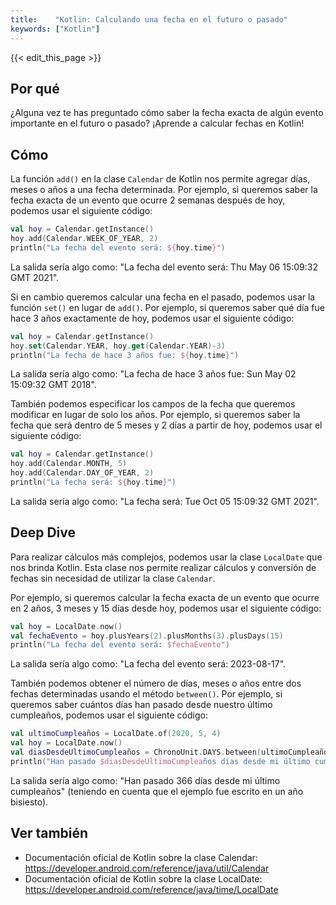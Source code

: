 ```yaml
---
title:    "Kotlin: Calculando una fecha en el futuro o pasado"
keywords: ["Kotlin"]
---
```


{{< edit_this_page >}}

## Por qué

¿Alguna vez te has preguntado cómo saber la fecha exacta de algún evento importante en el futuro o pasado? ¡Aprende a calcular fechas en Kotlin!

## Cómo

La función `add()` en la clase `Calendar` de Kotlin nos permite agregar días, meses o años a una fecha determinada. Por ejemplo, si queremos saber la fecha exacta de un evento que ocurre 2 semanas después de hoy, podemos usar el siguiente código:

```Kotlin
val hoy = Calendar.getInstance()
hoy.add(Calendar.WEEK_OF_YEAR, 2)
println("La fecha del evento será: ${hoy.time}")
```

La salida sería algo como: "La fecha del evento será: Thu May 06 15:09:32 GMT 2021".

Si en cambio queremos calcular una fecha en el pasado, podemos usar la función `set()` en lugar de `add()`. Por ejemplo, si queremos saber qué día fue hace 3 años exactamente de hoy, podemos usar el siguiente código:

```Kotlin
val hoy = Calendar.getInstance()
hoy.set(Calendar.YEAR, hoy.get(Calendar.YEAR)-3)
println("La fecha de hace 3 años fue: ${hoy.time}")
```

La salida sería algo como: "La fecha de hace 3 años fue: Sun May 02 15:09:32 GMT 2018".

También podemos especificar los campos de la fecha que queremos modificar en lugar de solo los años. Por ejemplo, si queremos saber la fecha que será dentro de 5 meses y 2 días a partir de hoy, podemos usar el siguiente código:

```Kotlin
val hoy = Calendar.getInstance()
hoy.add(Calendar.MONTH, 5)
hoy.add(Calendar.DAY_OF_YEAR, 2)
println("La fecha será: ${hoy.time}")
```

La salida sería algo como: "La fecha será: Tue Oct 05 15:09:32 GMT 2021".

## Deep Dive

Para realizar cálculos más complejos, podemos usar la clase `LocalDate` que nos brinda Kotlin. Esta clase nos permite realizar cálculos y conversión de fechas sin necesidad de utilizar la clase `Calendar`.

Por ejemplo, si queremos calcular la fecha exacta de un evento que ocurre en 2 años, 3 meses y 15 días desde hoy, podemos usar el siguiente código:

```Kotlin
val hoy = LocalDate.now()
val fechaEvento = hoy.plusYears(2).plusMonths(3).plusDays(15)
println("La fecha del evento será: $fechaEvento")
```

La salida sería algo como: "La fecha del evento será: 2023-08-17".

También podemos obtener el número de días, meses o años entre dos fechas determinadas usando el método `between()`. Por ejemplo, si queremos saber cuántos días han pasado desde nuestro último cumpleaños, podemos usar el siguiente código:

```Kotlin
val ultimoCumpleaños = LocalDate.of(2020, 5, 4)
val hoy = LocalDate.now()
val diasDesdeUltimoCumpleaños = ChronoUnit.DAYS.between(ultimoCumpleaños, hoy)
println("Han pasado $diasDesdeUltimoCumpleaños días desde mi último cumpleaños")
```

La salida sería algo como: "Han pasado 366 días desde mi último cumpleaños" (teniendo en cuenta que el ejemplo fue escrito en un año bisiesto).

## Ver también

- Documentación oficial de Kotlin sobre la clase Calendar: https://developer.android.com/reference/java/util/Calendar
- Documentación oficial de Kotlin sobre la clase LocalDate: https://developer.android.com/reference/java/time/LocalDate
